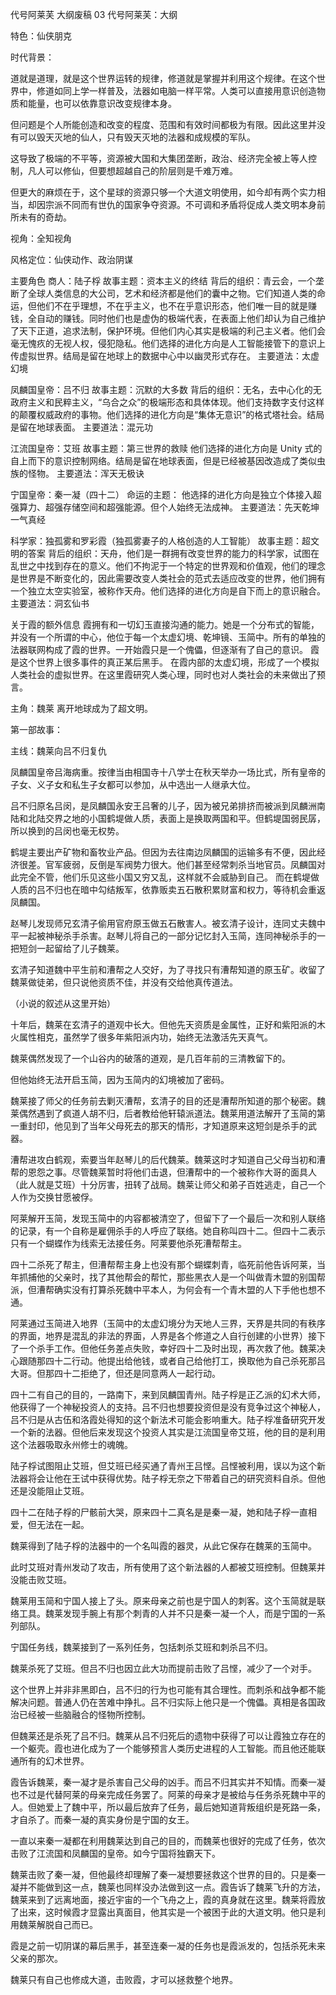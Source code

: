 代号阿莱芙 大纲废稿 03
代号阿莱芙：大纲

特色：仙侠朋克

时代背景：

道就是道理，就是这个世界运转的规律，修道就是掌握并利用这个规律。在这个世界中，修道如同上学一样普及，法器如电脑一样平常。人类可以直接用意识创造物质和能量，也可以依靠意识改变规律本身。

但问题是个人所能创造和改变的程度、范围和有效时间都极为有限。因此这里并没有可以毁天灭地的仙人，只有毁天灭地的法器和成规模的军队。

这导致了极端的不平等，资源被大国和大集团垄断，政治、经济完全被上等人控制，凡人可以修仙，但要想超越自己的阶层则是千难万难。

但更大的麻烦在于，这个星球的资源只够一个大道文明使用，如今却有两个实力相当，却因宗派不同而有世仇的国家争夺资源。不可调和矛盾将促成人类文明本身前所未有的奇劫。

视角：全知视角

风格定位：仙侠动作、政治阴谋

主要角色
商人：陆子桴
故事主题：资本主义的终结
背后的组织：青云会，一个垄断了全球人类信息的大公司，艺术和经济都是他们的囊中之物。它们知道人类的命运，但他们不在乎理想，不在乎主义，也不在乎意识形态，他们唯一目的就是赚钱，全自动的赚钱。同时他们也是虚伪的极端代表，在表面上他们却认为自己维护了天下正道，追求法制，保护环境。但他们内心其实是极端的利己主义者。他们会毫无愧疚的无视人权，侵犯隐私。他们选择的进化方向是人工智能接管下的意识上传虚拟世界。结局是留在地球上的数据中心中以幽灵形式存在。
主要道法：太虚幻境

凤麟国皇帝：吕不归
故事主题：沉默的大多数
背后的组织：无名，去中心化的无政府主义和民粹主义，“乌合之众”的极端形态和具体体现。他们支持数字支付这样的颠覆权威政府的事物。他们选择的进化方向是“集体无意识”的格式塔社会。结局是留在地球表面。
主要道法：混元功

江流国皇帝：艾班
故事主题：第三世界的救赎
他们选择的进化方向是 Unity 式的自上而下的意识控制网络。结局是留在地球表面，但是已经被基因改造成了类似虫族的怪物。
主要道法：浑天无极诀

宁国皇帝：秦一凝（四十二）
命运的主题：
他选择的进化方向是独立个体接入超强算力、超强存储空间和超强能源。但个人始终无法成神。
主要道法：先天乾坤一气真经

科学家：独孤雾和罗彩霞（独孤雾妻子的人格创造的人工智能）
故事主题：超文明的答案
背后的组织：天舟，他们是一群拥有改变世界的能力的科学家，试图在乱世之中找到存在的意义。他们不拘泥于一个特定的世界观和价值观，他们的理念是世界是不断变化的，因此需要改变人类社会的范式去适应改变的世界，他们拥有一个独立太空实验室，被称作天舟。他们选择的进化方向是自下而上的意识融合。
主要道法：洞玄仙书

关于霞的额外信息
霞拥有和一切幻玉直接沟通的能力。她是一个分布式的智能，并没有一个所谓的中心，他位于每一个太虚幻境、乾坤镜、玉简中。所有的单独的法器联网构成了霞的世界。一开始霞只是一个傀儡，但逐渐有了自己的意识。
霞是这个世界上很多事件的真正某后黑手。
在霞内部的太虚幻境，形成了一个模拟人类社会的虚拟世界。在这里霞研究人类心理，同时也对人类社会的未来做出了预言。

主角：魏莱
离开地球成为了超文明。

第一部故事：

主线：魏莱向吕不归复仇

凤麟国皇帝吕海病重。按律当由相国寺十八学士在秋天举办一场比式，所有皇帝的子女、义子女和私生子女都可以参加，从中选出一人继承大位。

吕不归原名吕闵，是凤麟国永安王吕奢的儿子，因为被兄弟排挤而被派到凤麟洲南陆和北陆交界之地的小国鹤堤做人质，表面上是换取两国和平。但鹤堤国弱民孱，所以换到的吕闵也毫无权势。

鹤堤主要出产矿物和畜牧业产品。但因为去往南边凤麟国的运输多有不便，因此经济很差。官军疲弱，反倒是军阀势力很大。他们甚至经常刺杀当地官员。凤麟国对此完全不管，他们乐见这些小国又穷又乱，这样就不会威胁到自己。 而在鹤堤做人质的吕不归也在暗中勾结叛军，依靠贩卖五石散积累财富和权力，等待机会重返凤麟国。

赵琴儿发现师兄玄清子偷用官府原玉做五石散害人。被玄清子设计，连同丈夫魏中平一起被神秘杀手杀害。赵琴儿将自己的一部分记忆封入玉简，连同神秘杀手的一把短剑一起留给了儿子魏莱。

玄清子知道魏中平生前和漕帮之人交好，为了寻找只有漕帮知道的原玉矿。收留了魏莱做徒弟，但只说他资质不佳，并没有交给他真传道法。

（小说的叙述从这里开始）

十年后，魏莱在玄清子的道观中长大。但他先天资质是金属性，正好和紫阳派的木火属性相克，虽然学了很多年紫阳派内功，始终无法激活先天真气。

魏莱偶然发现了一个山谷内的破落的道观，是几百年前的三清教留下的。

但他始终无法开启玉简，因为玉简内的幻境被加了密码。

魏莱接了师父的任务前去剿灭漕帮，玄清子的目的还是漕帮所知道的那个秘密。魏莱偶然遇到了疯道人胡不归，后者教给他轩辕派道法。魏莱用道法解开了玉简的第一重封印，他见到了当年父母死去的那天的情形，才知道原来这短剑是杀手的武器。

漕帮进攻白鹤观，索要当年赵琴儿的后代魏莱。魏莱这时才知道自己父母当初和漕帮的恩怨之事。尽管魏莱暂时将他们击退，但漕帮中的一个被称作大哥的面具人（此人就是艾班）十分厉害，扭转了战局。魏莱让师父和弟子百姓逃走，自己一个人作为交换甘愿被俘。

阿莱解开玉简，发现玉简中的内容都被清空了，但留下了一个最后一次和别人联络的记录，有一个自称是雇佣杀手的人呼应了联络。她自称叫四十二。但四十二表示只有一个蝴蝶作为线索无法接任务。阿莱要他杀死漕帮帮主。

四十二杀死了帮主，但漕帮帮主身上也没有那个蝴蝶刺青，临死前他告诉阿莱，当年抓捕他的父亲时，找了其他帮会的帮忙，那些黑衣人是一个叫做青木盟的别国帮派，但漕帮确实没有打算杀死魏中平本人，为何会有一个青木盟的人下手他也想不通。

阿莱通过玉简进入地界（玉简中的太虚幻境分为天地人三界，天界是共同的有秩序的界面，地界是混乱的非法的界面，人界是各个修道之人自行创建的小世界）接下了一个杀手工作。但他任务差点失败，幸好四十二及时出现，再次救了他。魏莱决心跟随那四十二行动。他提出给他钱，或者自己给他打工，换取他为自己杀死那吕大哥。但那四十二拒绝了，但还是同意两人一起行动。

四十二有自己的目的，一路南下，来到凤麟国青州。陆子桴是正乙派的幻术大师，他获得了一个神秘投资人的支持。吕不归也想要投资但是没有竞争过这个神秘人，吕不归是从古伍和洛霞处得知的这个新法术可能会影响重大。陆子桴准备研究开发一个新的法器。但他后来发现这个投资人其实是江流国皇帝艾班，他的目的是利用这个法器吸取永州修士的魂魄。

陆子桴试图阻止艾班，但艾班已经买通了青州王吕悭。吕悭被利用，误以为这个新法器将会让他在王试中获得优势。陆子桴无奈之下带着自己的研究资料自杀。但他还是没能阻止艾班。

四十二在陆子桴的尸骸前大哭，原来四十二真名是是秦一凝，她和陆子桴一直相爱，但无法在一起。

魏莱得到了陆子桴的法器中的一个名叫霞的器灵，从此它保存在魏莱的玉简中。

此时艾班对青州发动了攻击，所有使用了这个新法器的人都被艾班控制。但魏莱并没能击败艾班。

魏莱用玉简和宁国人接上了头。原来母亲之前也是宁国人的刺客。这个玉简就是联络工具。魏莱发现手腕上有那个刺青的人并不只是秦一凝一个人，而是宁国的一系列部队。

宁国任务线，魏莱接到了一系列任务，包括刺杀艾班和刺杀吕不归。

魏莱杀死了艾班。但吕不归也因立此大功而提前击败了吕悭，减少了一个对手。

这个世界上并非非黑即白，吕不归的行为也可能有其合理性。而刺杀和战争都不能解决问题。普通人仍在苦难中挣扎。吕不归实际上他只是一个傀儡。真相是各国政治已经被一些脑融合的怪物所控制。

但魏莱还是杀死了吕不归。魏莱从吕不归死后的遗物中获得了可以让霞独立存在的一个躯壳。霞也进化成为了一个能够预言人类历史进程的人工智能。而且他还能联通所有的幻术世界。

霞告诉魏莱，秦一凝才是杀害自己父母的凶手。而吕不归其实并不知情。而秦一凝也不过是代替阿莱的母亲完成任务罢了。阿莱的母亲才是被给与任务杀死魏中平的人。但她爱上了魏中平，所以最后放弃了任务，最后她知道背叛组织是死路一条，才自杀了。而秦一凝的真实身份是宁国的女王。

一直以来秦一凝都在利用魏莱达到自己的目的，而魏莱也很好的完成了任务，依次击败了江流国和凤麟国的皇帝。如今宁国将独霸天下。

魏莱击败了秦一凝，但他最终却理解了秦一凝想要拯救这个世界的目的。只是秦一凝并不能做到这一点，魏莱也同样没办法做到这一点。霞告诉了魏莱飞升的方法，魏莱来到了远离地面，接近宇宙的一个飞舟之上，霞的真身就在这里。魏莱将霞放了出来，这时候霞才显露出真面目，他其实是一个被困于此的大道文明。他只是利用魏莱解脱自己而已。

霞是之前一切阴谋的幕后黑手，甚至连秦一凝的任务也是霞派发的，包括杀死未来父亲的那次。

魏莱只有自己也修成大道，击败霞，才可以拯救整个地界。

